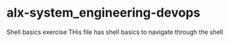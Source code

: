 # alx-system_engineering-devops
Shell basics exercise
THis file has shell basics to navigate through the shell

